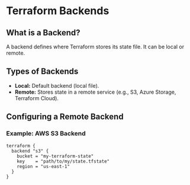 # Terraform Backends

## What is a Backend?
A backend defines where Terraform stores its state file. It can be local or remote.

## Types of Backends
- **Local:** Default backend (local file).
- **Remote:** Stores state in a remote service (e.g., S3, Azure Storage, Terraform Cloud).

## Configuring a Remote Backend
### Example: AWS S3 Backend
```hcl
terraform {
  backend "s3" {
    bucket = "my-terraform-state"
    key    = "path/to/my/state.tfstate"
    region = "us-east-1"
  }
}
```
